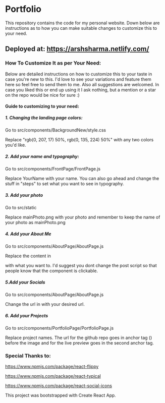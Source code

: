 # Portfolio
This repository contains the code for my personal website. Down below are instructions as to how you can make suitable changes to customize this to your need.
## Deployed at: https://arshsharma.netlify.com/

### How To Customize It as per Your Need:
Below are detailed instructions on how to customize this to your taste in case you're new to this. I'd love to see your variations and feature them here so feel free to send them to me. Also all suggestions are welcomed. In case you liked this or end up using it I ask nothing, but a mention or a star on the repo would be nice for sure :)
#### Guide to customizing to your need:
##### 1. Changing the landing page colors:
Go to src/components/BackgroundNew/style.css

Replace "rgb(0, 207, 17) 50%, rgb(0, 135, 224) 50%" with any two colors you'd like.

##### 2. Add your name and typography:
Go to src/components/FrontPage/FrontPage.js

Replace YourName with your name. You can also go ahead and change the stuff in "steps" to set what you want to see in typography.

##### 3. Add your photo
Go to src/static

Replace mainPhoto.png with your photo and remember to keep the name of your photo as mainPhoto.png

##### 4. Add your About Me
Go to src/components/AboutPage/AboutPage.js

Replace the content in

with what you want to. I'd suggest you dont change the post script so that people know that the component is clickable.

##### 5.Add your Socials
Go to src/components/AboutPage/AboutPage.js

Change the url in with your desired url.

##### 6. Add your Projects
Go to src/components/PortfolioPage/PortfolioPage.js

Replace project names. The url for the github repo goes in anchor tag () before the image and for the live preview goes in the second anchor tag.

### Special Thanks to:
https://www.npmjs.com/package/react-flippy

https://www.npmjs.com/package/react-typical

https://www.npmjs.com/package/react-social-icons

This project was bootstrapped with Create React App.
